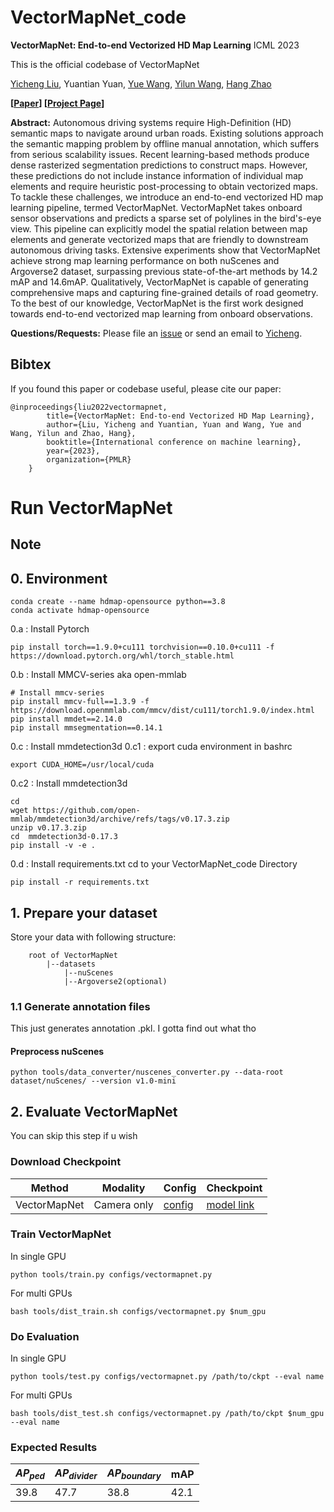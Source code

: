 # VectorMapNet_code
**VectorMapNet: End-to-end Vectorized HD Map Learning** ICML 2023

This is the official codebase of VectorMapNet


[Yicheng Liu](https://scholar.google.com/citations?user=vRmsgQUAAAAJ&hl=zh-CN), Yuantian Yuan, [Yue Wang](https://people.csail.mit.edu/yuewang/), [Yilun Wang](https://scholar.google.com.hk/citations?user=nUyTDosAAAAJ&hl=en/), [Hang Zhao](http://people.csail.mit.edu/hangzhao/)


**[[Paper](https://arxiv.org/pdf/2206.08920.pdf)] [[Project Page](https://tsinghua-mars-lab.github.io/vectormapnet/)]**

**Abstract:**
Autonomous driving systems require High-Definition (HD) semantic maps to navigate around urban roads. Existing solutions approach the semantic mapping problem by offline manual annotation, which suffers from serious scalability issues.  Recent learning-based methods produce dense rasterized segmentation predictions to construct maps. However, these predictions do not include instance information of individual map elements and require heuristic post-processing to obtain vectorized maps. To tackle these challenges, we introduce an end-to-end vectorized HD map learning pipeline, termed VectorMapNet. VectorMapNet takes onboard sensor observations and predicts a sparse set of polylines in the bird's-eye view. This pipeline can explicitly model the spatial relation between map elements and generate vectorized maps that are friendly to downstream autonomous driving tasks. Extensive experiments show that VectorMapNet achieve strong map learning performance on both nuScenes and Argoverse2 dataset, surpassing previous state-of-the-art methods by 14.2 mAP and 14.6mAP. Qualitatively, VectorMapNet is capable of generating comprehensive maps and capturing fine-grained details of road geometry. To the best of our knowledge, VectorMapNet is the first work designed towards end-to-end vectorized map learning from onboard observations. 

**Questions/Requests:** 
Please file an [issue](https://github.com/Tsinghua-MARS-Lab/vecmapnet/issues) or send an email to [Yicheng](moooooore66@gmail.com).


## Bibtex
If you found this paper or codebase useful, please cite our paper:
```
@inproceedings{liu2022vectormapnet,
        title={VectorMapNet: End-to-end Vectorized HD Map Learning},
        author={Liu, Yicheng and Yuantian, Yuan and Wang, Yue and Wang, Yilun and Zhao, Hang},
        booktitle={International conference on machine learning},
        year={2023},
        organization={PMLR}
    }
```


# Run VectorMapNet

## Note


## 0. Environment
```
conda create --name hdmap-opensource python==3.8
conda activate hdmap-opensource
```
0.a : Install Pytorch
```
pip install torch==1.9.0+cu111 torchvision==0.10.0+cu111 -f https://download.pytorch.org/whl/torch_stable.html
```
0.b : Install MMCV-series aka open-mmlab
```
# Install mmcv-series
pip install mmcv-full==1.3.9 -f https://download.openmmlab.com/mmcv/dist/cu111/torch1.9.0/index.html
pip install mmdet==2.14.0
pip install mmsegmentation==0.14.1
```
0.c  : Install mmdetection3d
0.c1 : export cuda environment in bashrc
```
export CUDA_HOME=/usr/local/cuda
```
0.c2 : Install mmdetection3d
```
cd
wget https://github.com/open-mmlab/mmdetection3d/archive/refs/tags/v0.17.3.zip
unzip v0.17.3.zip
cd  mmdetection3d-0.17.3
pip install -v -e .
```

0.d  : Install requirements.txt
cd to your VectorMapNet_code Directory
```
pip install -r requirements.txt
```

## 1. Prepare your dataset

Store your data with following structure:

```
    root of VectorMapNet
        |--datasets
            |--nuScenes
            |--Argoverse2(optional)

```

### 1.1 Generate annotation files
This just generates annotation .pkl. I gotta find out what tho

#### Preprocess nuScenes

```
python tools/data_converter/nuscenes_converter.py --data-root dataset/nuScenes/ --version v1.0-mini
```

## 2. Evaluate VectorMapNet
You can skip this step if u wish
### Download Checkpoint
| Method       | Modality    | Config | Checkpoint |
|--------------|-------------|--------|------------|
| VectorMapNet | Camera only | [config](configs/vectormapnet.py) | [model link](https://drive.google.com/file/d/1ccrlZ2HrFfpBB27kC9DkwCYWlTUpgmin/view?usp=sharing)      |


### Train VectorMapNet

In single GPU
```
python tools/train.py configs/vectormapnet.py
```

For multi GPUs
```
bash tools/dist_train.sh configs/vectormapnet.py $num_gpu
```


### Do Evaluation

In single GPU
```
python tools/test.py configs/vectormapnet.py /path/to/ckpt --eval name
```

For multi GPUs
```
bash tools/dist_test.sh configs/vectormapnet.py /path/to/ckpt $num_gpu --eval name
```


### Expected Results

| $AP_{ped}$   | $AP_{divider}$ | $AP_{boundary}$ | mAP   |
|--------------|----------------|-----------------|-------|
| 39.8 | 47.7    | 38.8          | 42.1 |


